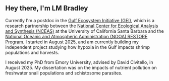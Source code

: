## Hey there, I'm LM Bradley
<!--
**lmbradleysci/lmbradleysci** is a ✨ _special_ ✨ repository because its `README.md` (this file) appears on your GitHub profile.
-->
Currently I'm a postdoc in the [Gulf Ecosystem Initiative (GEI)](https://www.nceas.ucsb.edu/gulfeco), which is a research partnership between the [National Center for Ecological Analysis and Synthesis (NCEAS)](https://www.nceas.ucsb.edu/about) at the University of California Santa Barbara and the [National Oceanic and Atmospheric Administration (NOOA) RESTORE Program](https://restoreactscienceprogram.noaa.gov/). I started in August 2025, and am currently building my independent project studying how hypoxia in the Gulf impacts shrimp populations and harvests.

I received my PhD from Emory University, advised by David Civitello, in August 2025. My dissertation was on the impacts of nutrient pollution on freshwater snail populations and schistosome parasites.
